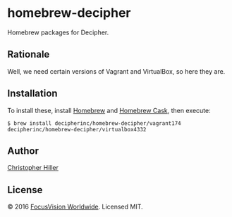 # homebrew-decipher

Homebrew packages for Decipher.

## Rationale

Well, we need certain versions of Vagrant and VirtualBox, so here they are.

## Installation

To install these, install [Homebrew](http://brew.sh) and [Homebrew Cask](http://caskroom.io/), then execute:

```shell
$ brew install decipherinc/homebrew-decipher/vagrant174 decipherinc/homebrew-decipher/virtualbox4332
```

## Author

[Christopher Hiller](https://github.com/boneskull)

## License

© 2016 [FocusVision Worldwide](https://www.focusvision.com).  Licensed MIT.
